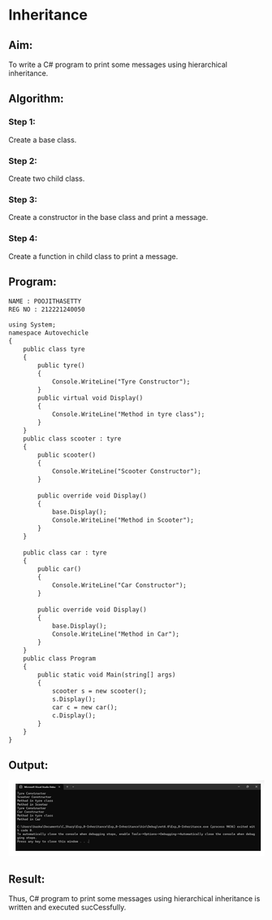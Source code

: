 # Inheritance

## Aim:
To write a C# program to print some messages using hierarchical inheritance.
## Algorithm:
###  Step 1:
Create a base class.
###  Step 2:
Create two child class.
### Step 3:
Create a constructor in the base class and print a message.
### Step 4:
Create a function in child class to print a message.
## Program:
```
NAME : POOJITHASETTY
REG NO : 212221240050
```
```
using System;
namespace Autovechicle
{
    public class tyre
    {
        public tyre()
        {
            Console.WriteLine("Tyre Constructor");
        }
        public virtual void Display()
        {
            Console.WriteLine("Method in tyre class");
        }
    }
    public class scooter : tyre
    {
        public scooter()
        {
            Console.WriteLine("Scooter Constructor");
        }

        public override void Display()
        {
            base.Display();
            Console.WriteLine("Method in Scooter");
        }
    }

    public class car : tyre
    {
        public car()
        {
            Console.WriteLine("Car Constructor");
        }

        public override void Display()
        {
            base.Display();
            Console.WriteLine("Method in Car");
        }
    }
    public class Program
    {
        public static void Main(string[] args)
        {
            scooter s = new scooter();
            s.Display();
            car c = new car();
            c.Display();
        }
    }
}
```

## Output:
![output](inheri.png)
## Result:
Thus, C# program to print some messages using hierarchical inheritance is written and executed sucCessfully.